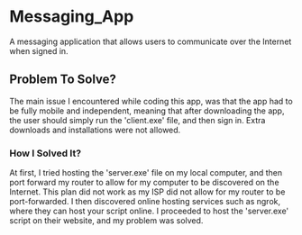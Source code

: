 # Messaging_App
A messaging application that allows users to communicate over the Internet when signed in.

## Problem To Solve?
The main issue I encountered while coding this app, was that the app had to be fully mobile and independent, meaning that after downloading the app, the user should simply run the 'client.exe' file, and then sign in. Extra downloads and installations were not allowed.

### How I Solved It?
At first, I tried hosting the 'server.exe' file on my local computer, and then port forward my router to allow for my computer to be discovered on the Internet. This plan did not work as my ISP did not allow for my router to be port-forwarded. I then discovered online hosting services such as ngrok, where they can host your script online. I proceeded to host the 'server.exe' script on their website, and my problem was solved.